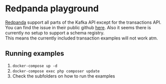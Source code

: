 # Redpanda playground
[Redpanda](https://vectorized.io/redpanda) support all parts of the Kafka API except for the transactions API.  
You can find the issue in their public github [here](https://github.com/vectorizedio/redpanda/issues/445).
Also it seems there is currently no setup to support a schema registry.  
This means the currently included transaction examples will not work atm.  

## Running examples
1. `docker-compose up -d`
2. `docker-compose exec php composer update`
3. Check the subfolders on how to run the examples